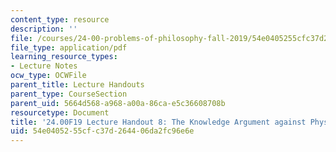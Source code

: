 ```yaml
---
content_type: resource
description: ''
file: /courses/24-00-problems-of-philosophy-fall-2019/54e0405255cfc37d264406da2fc96e6e_MIT24_00F19_lecturehandout8.pdf
file_type: application/pdf
learning_resource_types:
- Lecture Notes
ocw_type: OCWFile
parent_title: Lecture Handouts
parent_type: CourseSection
parent_uid: 5664d568-a968-a00a-86ca-e5c36608708b
resourcetype: Document
title: '24.00F19 Lecture Handout 8: The Knowledge Argument against Physicalism'
uid: 54e04052-55cf-c37d-2644-06da2fc96e6e
---
```


